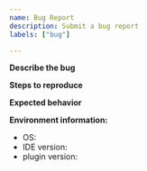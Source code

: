 ```yaml
---
name: Bug Report
description: Submit a bug report
labels: ["bug"]

---
```


**Describe the bug**
<!--- A clear and concise description of what the bug is. --->

**Steps to reproduce**
<!--- Provide a detailed list of steps to reproduce the issue: --->

**Expected behavior**
<!--- A clear and concise description of what you expected to happen. --->

**Environment information:**
- OS:
- IDE version:
- plugin version: